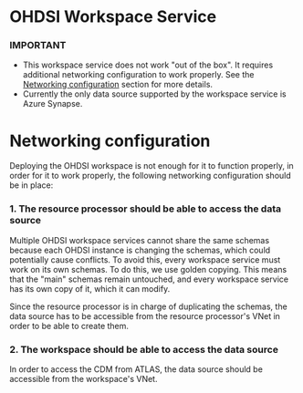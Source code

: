 # OHDSI Workspace Service

### IMPORTANT
- This workspace service does not work "out of the box". It requires additional networking configuration to work properly. See the [Networking configuration](#networking-configuration) section for more details.
- Currently the only data source supported by the workspace service is Azure Synapse.

# Networking configuration
Deploying the OHDSI workspace is not enough for it to function properly, in order for it to work properly, the following networking configuration should be in place:

### 1. The resource processor should be able to access the data source
Multiple OHDSI workspace services cannot share the same schemas because each OHDSI instance is changing the schemas, which could potentially cause conflicts. To avoid this, every workspace service must work on its own schemas. To do this, we use golden copying. This means that the "main" schemas remain untouched, and every workspace service has its own copy of it, which it can modify.

Since the resource processor is in charge of duplicating the schemas, the data source has to be accessible from the resource processor's VNet in order to be able to create them.


### 2. The workspace should be able to access the data source
In order to access the CDM from ATLAS, the data source should be accessible from the workspace's VNet.
